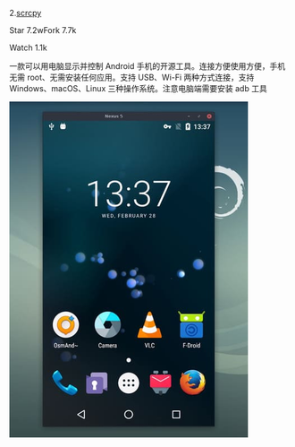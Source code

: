 2.[scrcpy](https://github.com/Genymobile/scrcpy)



Star 7.2wFork 7.7k

Watch 1.1k

一款可以用电脑显示并控制 Android 手机的开源工具。连接方便使用方便，手机无需 root、无需安装任何应用。支持 USB、Wi-Fi 两种方式连接，支持 Windows、macOS、Linux 三种操作系统。注意电脑端需要安装 adb 工具

![scrcpy](./FILES/scrcpy.md/1d67b253.jpeg)